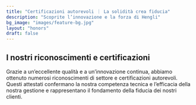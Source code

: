 ```yaml
---
title: "Certificazioni autorevoli ｜ La solidità crea fiducia"
description: "Scoprite l’innovazione e la forza di Hengli"
bg_image: "images/feature-bg.jpg"
layout: "honors"
draft: false
---
```


## I nostri riconoscimenti e certificazioni

Grazie a un’eccellente qualità e a un’innovazione continua, abbiamo ottenuto numerosi riconoscimenti di settore e certificazioni autorevoli. Questi attestati confermano la nostra competenza tecnica e l’efficacia della nostra gestione e rappresentano il fondamento della fiducia dei nostri clienti.
